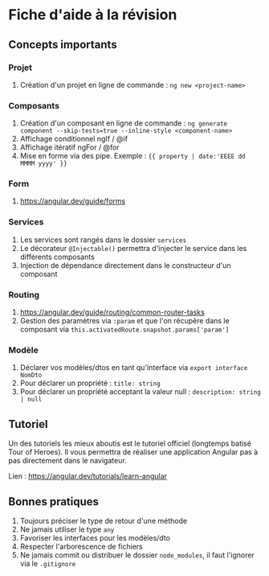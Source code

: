 # Fiche d'aide à la révision

## Concepts importants

### Projet

1. Création d'un projet en ligne de commande : `ng new <project-name>`

### Composants

1. Création d'un composant en ligne de commande : `ng generate component --skip-tests=true --inline-style <component-name>`
2. Affichage conditionnel ngIf / @if
3. Affichage itératif ngFor / @for
4. Mise en forme via des pipe. Exemple : `{{ property | date:'EEEE dd MMMM yyyy' }}`

### Form

1. https://angular.dev/guide/forms

### Services

1. Les services sont rangés dans le dossier `services`
2. Le décorateur `@Injectable()` permettra d'injecter le service dans les différents composants
3. Injection de dépendance directement dans le constructeur d'un composant

### Routing

1. https://angular.dev/guide/routing/common-router-tasks
2. Gestion des paramètres via `:param` et que l'on récupère dans le composant via `this.activatedRoute.snapshot.params['param']`

### Modèle

1. Déclarer vos modèles/dtos en tant qu'interface via `export interface NomDto`
2. Pour déclarer un propriété : `title: string`
3. Pour déclarer un propriété acceptant la valeur null : `description: string | null`

## Tutoriel

Un des tutoriels les mieux aboutis est le tutoriel officiel (longtemps batisé Tour of Heroes). Il vous permettra de réaliser une application Angular pas à pas directement dans le navigateur.

Lien : https://angular.dev/tutorials/learn-angular

## Bonnes pratiques

1. Toujours préciser le type de retour d'une méthode
2. Ne jamais utiliser le type `any`
3. Favoriser les interfaces pour les modèles/dto
4. Respecter l'arborescence de fichiers
5. Ne jamais commit ou distribuer le dossier `node_modules`, il faut l'ignorer via le `.gitignore`
